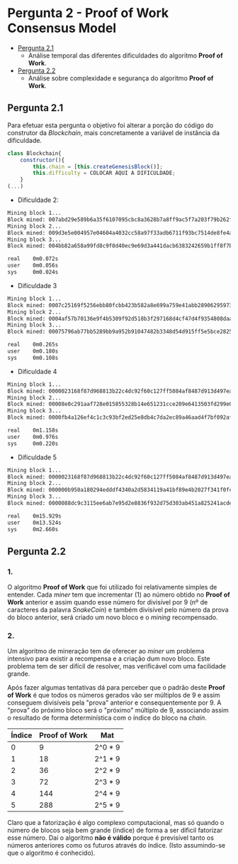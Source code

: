# Pergunta 2 - Proof of Work Consensus Model

  - [Pergunta 2.1](#pergunta-21)
    - Análise temporal das diferentes dificuldades do algoritmo **Proof of Work**.
  - [Pergunta 2.2](#pergunta-22)
    - Análise sobre complexidade e segurança do algoritmo **Proof of Work**.

## Pergunta 2.1

Para efetuar esta pergunta o objetivo foi alterar a porção do código do construtor da *Blockchain*, mais concretamente a variável de instância da dificuldade.

```js
class Blockchain{
    constructor(){
        this.chain = [this.createGenesisBlock()];
        this.difficulty = COLOCAR AQUI A DIFICULDADE;
    }
(...)
```
- Dificuldade 2:

```bash
Mining block 1...
Block mined: 007abd29e589b6a35f6107095cbc8a3628b7a8ff9ac5f7a203f79b262fff077e
Mining block 2...
Block mined: 009d3e5e004957e04604a4032cc58a97f33adb6711f93bc7514de8fe4a531a37
Mining block 3...
Block mined: 004bb82a658a99fd8c9f0d40ec9e69d3a441dacb6383242659b1ff8f7b42195b

real    0m0.072s
user    0m0.056s
sys     0m0.024s
```

- Dificuldade 3
```bash
Mining block 1...
Block mined: 0007c25169f5256ebb80fcbb423b582a8e699a759e41abb28906295973f9de4c
Mining block 2...
Block mined: 0004af57b70136e9f4b5309f92d518b3f297168d4cf47d4f9354808daadce457
Mining block 3...
Block mined: 00075796ab77bb5289bb9a952b91047482b3348d54d915ff5e5bce28256d01fe

real    0m0.265s
user    0m0.180s
sys     0m0.108s
```

- Dificuldade 4
```bash
Mining block 1...
Block mined: 0000023168f87d968813b22c4dc92f60c127ff5084af8487d913d497ea7a7900
Mining block 2...
Block mined: 00008e0c291aaf728e015855328b14e651231cce209e6413503fd299e0df6c5e
Mining block 3...
Block mined: 0000fb4a126ef4c1c3c93bf2ed25e8db4c7da2ec89a46aad4f7bf092afd8b6b4

real    0m1.158s
user    0m0.976s
sys     0m0.220s
```
- Dificuldade 5
```bash
Mining block 1...
Block mined: 0000023168f87d968813b22c4dc92f60c127ff5084af8487d913d497ea7a7900
Mining block 2...
Block mined: 000000b950a180294edddf4340a2d5834119a41bf89e4b2027f341f0fc02365e
Mining block 3...
Block mined: 0000088dc9c3115ee6ab7e95d2e8836f932d75d303ab451a825241acde589a58

real    0m15.929s
user    0m13.524s
sys     0m2.660s
```

## Pergunta 2.2

### 1.
O algoritmo **Proof of Work** que foi utilizado foi relativamente simples de entender. Cada *miner* tem que incrementar (1) ao número obtido no **Proof of Work** anterior e assim quando esse número for divisível por 9 (nº de caracteres da palavra *SnakeCoin*) e também divisível pelo número da prova do bloco anterior, será criado um novo bloco e o _mining_ recompensado.

### 2.
Um algoritmo de mineração tem de oferecer ao *miner* um problema intensivo para existir a recompensa e a criação dum novo bloco. Este problema tem de ser difícil de resolver, mas verificável com uma facilidade grande. 

Após fazer algumas tentativas dá para perceber que o padrão deste **Proof of Work** é que todos os números gerados vão ser múltiplos de 9 e assim conseguem divisíveis pela "prova" anterior e consequentemente por 9. A "prova" do próximo bloco será o "próximo" múltiplo de 9, associando assim o resultado de forma determinística com o índice do bloco na *chain*. 

| Índice | **Proof of Work** | Mat  |
| -----  | ------------- | -------  |
|   0    |            9  | 2^0 * 9  |
|   1    |           18  | 2^1 * 9  |
|   2    |           36  | 2^2 * 9  |
|   3    |           72  | 2^3 * 9  |
|   4    |          144  | 2^4 * 9  |
|   5    |          288  | 2^5 * 9  |

Claro que a fatorização é algo complexo computacional, mas só quando o número de blocos seja bem grande (índice) de forma a ser díficil fatorizar esse número. Daí o algoritmo **não é válido** porque é previsível tanto os números anteriores como os futuros através do índice. (Isto assumindo-se que o algoritmo é conhecido).